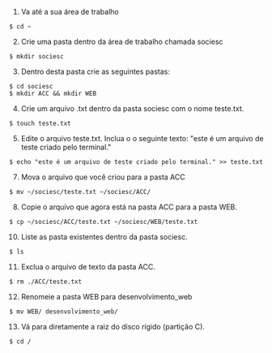 1. Va até a sua área de trabalho
```
$ cd ~
```

2. Crie uma pasta dentro da área de trabalho chamada sociesc
```
$ mkdir sociesc
```

3. Dentro desta pasta crie as seguintes pastas:
```
$ cd sociesc
$ mkdir ACC && mkdir WEB
```

4. Crie um arquivo .txt dentro da pasta sociesc com o nome teste.txt.
```
$ touch teste.txt
```

5. Edite o arquivo teste.txt. Inclua o o seguinte texto: "este é um arquivo de teste criado pelo terminal."
```
$ echo "este é um arquivo de teste criado pelo terminal." >> teste.txt
```

7. Mova o arquivo que você criou para a pasta ACC
```
$ mv ~/sociesc/teste.txt ~/sociesc/ACC/
```

8. Copie o arquivo que agora está na pasta ACC para a pasta WEB.
```
$ cp ~/sociesc/ACC/teste.txt ~/sociesc/WEB/teste.txt
```

10. Liste as pasta existentes dentro da pasta sociesc.
```
$ ls
```

11. Exclua o arquivo de texto da pasta ACC.
```
$ rm ./ACC/teste.txt
```

12. Renomeie a pasta WEB para desenvolvimento_web
```
$ mv WEB/ desenvolvimento_web/
```

13. Vá para diretamente a raiz do disco rígido (partição C).
```
$ cd /
```